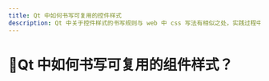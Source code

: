 ```yaml
---
title: Qt 中如何书写可复用的控件样式
description: Qt 中关于控件样式的书写规则与 web 中 css 写法有相似之处，实践过程中发现一些技巧可以从 css 类比过来。
---
```


# :see_no_evil:Qt 中如何书写可复用的组件样式？



